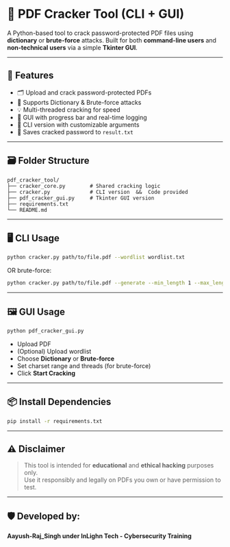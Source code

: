 
# 🔐 PDF Cracker Tool (CLI + GUI)

A Python-based tool to crack password-protected PDF files using **dictionary** or **brute-force** attacks. Built for both **command-line users** and **non-technical users** via a simple **Tkinter GUI**.

---

## 🧰 Features

- 🗂 Upload and crack password-protected PDFs
- 🧠 Supports Dictionary & Brute-force attacks
- 💡 Multi-threaded cracking for speed
- 🧾 GUI with progress bar and real-time logging
- 📜 CLI version with customizable arguments
- 💾 Saves cracked password to `result.txt`

---

## 🗃️ Folder Structure

```
pdf_cracker_tool/
├── cracker_core.py        # Shared cracking logic
├── cracker.py             # CLI version  &&  Code provided
├── pdf_cracker_gui.py     # Tkinter GUI version
├── requirements.txt
└── README.md
```

---

## 🖥️ CLI Usage

```bash
python cracker.py path/to/file.pdf --wordlist wordlist.txt
```

OR brute-force:

```bash
python cracker.py path/to/file.pdf --generate --min_length 1 --max_length 3 --max_workers 4
```

---

## 🖼️ GUI Usage

```bash
python pdf_cracker_gui.py
```

- Upload PDF
- (Optional) Upload wordlist
- Choose **Dictionary** or **Brute-force**
- Set charset range and threads (for brute-force)
- Click **Start Cracking**

---

## 📦 Install Dependencies

```bash
pip install -r requirements.txt
```

---

## ⚠️ Disclaimer

> This tool is intended for **educational** and **ethical hacking** purposes only.  
> Use it responsibly and legally on PDFs you own or have permission to test.

---

## 🛡️ Developed by:
**Aayush-Raj_Singh under InLighn Tech - Cybersecurity Training**
